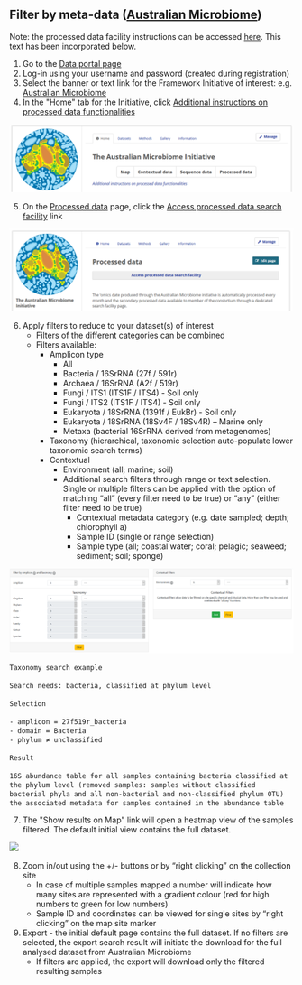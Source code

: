 ## **Filter by meta-data ([Australian Microbiome](https://www.australianmicrobiome.com/))**

Note: the processed data facility instructions can be accessed [here](https://data.bioplatforms.com/organization/pages/australian-microbiome/processed). This text has been incorporated below.

1. Go to the [Data portal page](https://data.bioplatforms.com/) 
2. Log-in using your username and password (created during registration)
3. Select the banner or text link for the Framework Initiative of interest: e.g. [Australian Microbiome](https://www.australianmicrobiome.com/)
4. In the "Home" tab for the Initiative, click [Additional instructions on processed data functionalities](https://data.bioplatforms.com/organization/pages/australian-microbiome/processed)

![](ami_link_1.png)

5. On the [Processed data](https://data.bioplatforms.com/organization/pages/australian-microbiome/processed) page, click the [Access processed data search facility](https://data.bioplatforms.com/bpa/otu/) link

![](ami_link_2.png)

6. Apply filters to reduce to your dataset(s) of interest
     - Filters of the different categories can be combined
     - Filters available:
          - Amplicon type     
               - All
               - Bacteria / 16SrRNA (27f / 591r) 
               - Archaea / 16SrRNA (A2f / 519r)
               - Fungi / ITS1 (ITS1F / ITS4) - Soil only
               - Fungi / ITS2 (ITS1F / ITS4) - Soil only
               - Eukaryota / 18SrRNA (1391f / EukBr) - Soil only
               - Eukaryota / 18SrRNA (18Sv4F / 18Sv4R) – Marine only
               - Metaxa (bacterial 16SrRNA derived from metagenomes)
          - Taxonomy (hierarchical, taxonomic selection auto-populate lower taxonomic search terms)
          - Contextual     
               - Environment (all; marine; soil)
               - Additional search filters through range or text selection. Single or multiple filters can be applied with the option of matching “all” (every filter need to be true) or “any” (either filter need to be true)         
                    - Contextual metadata category (e.g. date sampled; depth; chlorophyll a)
                    - Sample ID (single or range selection)
                    - Sample type (all; coastal water; coral; pelagic; seaweed; sediment; soil; sponge)

![](ami_processed_data.png)

```
Taxonomy search example

Search needs: bacteria, classified at phylum level

Selection

- amplicon = 27f519r_bacteria
- domain = Bacteria
- phylum ≠ unclassified

Result

16S abundance table for all samples containing bacteria classified at the phylum level (removed samples: samples without classified bacterial phyla and all non-bacterial and non-classified phylum OTU)
the associated metadata for samples contained in the abundance table
```

7. The "Show results on Map" link will open a heatmap view of the samples filtered. The default initial view contains the full dataset.

![](ami_processed_data_2)

8. Zoom in/out using the +/- buttons or by “right clicking” on the collection site
     - In case of multiple samples mapped a number will indicate how many sites are represented with a gradient colour (red for high numbers to green for low numbers)
     - Sample ID and coordinates can be viewed for single sites by “right clicking” on the map site marker
9. Export - the initial default page contains the full dataset. If no filters are selected, the export search result will initiate the download for the full analysed dataset from Australian Microbiome
     - If filters are applied, the export will download only the filtered resulting samples
